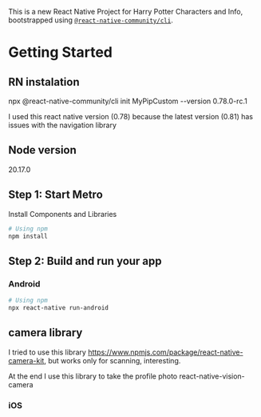 This is a new React Native Project for Harry Potter Characters and Info, bootstrapped using [`@react-native-community/cli`](https://github.com/react-native-community/cli).

# Getting Started

## RN instalation

npx @react-native-community/cli init MyPipCustom --version 0.78.0-rc.1

I used this react native version (0.78) because the latest version (0.81) has issues with the navigation library

## Node version

20.17.0

## Step 1: Start Metro

Install Components and Libraries

```sh
# Using npm
npm install
```

## Step 2: Build and run your app

### Android

```sh
# Using npm
npx react-native run-android

```

## camera library

I tried to use this library https://www.npmjs.com/package/react-native-camera-kit, but works only for scanning, interesting.

At the end I use this library to take the profile photo
react-native-vision-camera

### iOS
